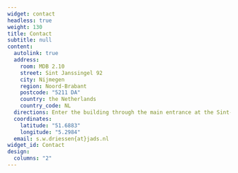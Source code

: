 ```yaml
---
widget: contact
headless: true
weight: 130
title: Contact
subtitle: null
content:
  autolink: true
  address:
    room: MDB 2.10
    street: Sint Janssingel 92
    city: Nijmegen
    region: Noord-Brabant
    postcode: "5211 DA"
    country: the Netherlands
    country_code: NL
  directions: Enter the building through the main entrance at the Sint-Janssingel. After the reception, proceed to the right and go up two floors when you see the stairs on your left. My office is in room MDB 2.10.
  coordinates:
    latitude: "51.6883"
    longitude: "5.2984"
  email: s.w.driessen{at}jads.nl
widget_id: Contact
design:
  columns: "2"
---
```

